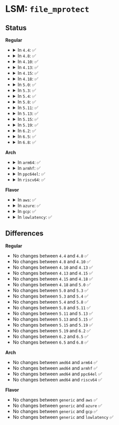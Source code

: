 # LSM: <code>file_mprotect</code>

## Status
<b>Regular</b>
<ul>
<li>
<details>
<summary>In <code>4.4</code>: ✅</summary>

```c
int security_file_mprotect(struct vm_area_struct *vma, long unsigned int reqprot, long unsigned int prot);
```
</details>
</li>
<li>
<details>
<summary>In <code>4.8</code>: ✅</summary>

```c
int security_file_mprotect(struct vm_area_struct *vma, long unsigned int reqprot, long unsigned int prot);
```
</details>
</li>
<li>
<details>
<summary>In <code>4.10</code>: ✅</summary>

```c
int security_file_mprotect(struct vm_area_struct *vma, long unsigned int reqprot, long unsigned int prot);
```
</details>
</li>
<li>
<details>
<summary>In <code>4.13</code>: ✅</summary>

```c
int security_file_mprotect(struct vm_area_struct *vma, long unsigned int reqprot, long unsigned int prot);
```
</details>
</li>
<li>
<details>
<summary>In <code>4.15</code>: ✅</summary>

```c
int security_file_mprotect(struct vm_area_struct *vma, long unsigned int reqprot, long unsigned int prot);
```
</details>
</li>
<li>
<details>
<summary>In <code>4.18</code>: ✅</summary>

```c
int security_file_mprotect(struct vm_area_struct *vma, long unsigned int reqprot, long unsigned int prot);
```
</details>
</li>
<li>
<details>
<summary>In <code>5.0</code>: ✅</summary>

```c
int security_file_mprotect(struct vm_area_struct *vma, long unsigned int reqprot, long unsigned int prot);
```
</details>
</li>
<li>
<details>
<summary>In <code>5.3</code>: ✅</summary>

```c
int security_file_mprotect(struct vm_area_struct *vma, long unsigned int reqprot, long unsigned int prot);
```
</details>
</li>
<li>
<details>
<summary>In <code>5.4</code>: ✅</summary>

```c
int security_file_mprotect(struct vm_area_struct *vma, long unsigned int reqprot, long unsigned int prot);
```
</details>
</li>
<li>
<details>
<summary>In <code>5.8</code>: ✅</summary>

```c
int security_file_mprotect(struct vm_area_struct *vma, long unsigned int reqprot, long unsigned int prot);
```
</details>
</li>
<li>
<details>
<summary>In <code>5.11</code>: ✅</summary>

```c
int security_file_mprotect(struct vm_area_struct *vma, long unsigned int reqprot, long unsigned int prot);
```
</details>
</li>
<li>
<details>
<summary>In <code>5.13</code>: ✅</summary>

```c
int security_file_mprotect(struct vm_area_struct *vma, long unsigned int reqprot, long unsigned int prot);
```
</details>
</li>
<li>
<details>
<summary>In <code>5.15</code>: ✅</summary>

```c
int security_file_mprotect(struct vm_area_struct *vma, long unsigned int reqprot, long unsigned int prot);
```
</details>
</li>
<li>
<details>
<summary>In <code>5.19</code>: ✅</summary>

```c
int security_file_mprotect(struct vm_area_struct *vma, long unsigned int reqprot, long unsigned int prot);
```
</details>
</li>
<li>
<details>
<summary>In <code>6.2</code>: ✅</summary>

```c
int security_file_mprotect(struct vm_area_struct *vma, long unsigned int reqprot, long unsigned int prot);
```
</details>
</li>
<li>
<details>
<summary>In <code>6.5</code>: ✅</summary>

```c
int security_file_mprotect(struct vm_area_struct *vma, long unsigned int reqprot, long unsigned int prot);
```
</details>
</li>
<li>
<details>
<summary>In <code>6.8</code>: ✅</summary>

```c
int security_file_mprotect(struct vm_area_struct *vma, long unsigned int reqprot, long unsigned int prot);
```
</details>
</li>
</ul>
<b>Arch</b>
<ul>
<li>
<details>
<summary>In <code>arm64</code>: ✅</summary>

```c
int security_file_mprotect(struct vm_area_struct *vma, long unsigned int reqprot, long unsigned int prot);
```
</details>
</li>
<li>
<details>
<summary>In <code>armhf</code>: ✅</summary>

```c
int security_file_mprotect(struct vm_area_struct *vma, long unsigned int reqprot, long unsigned int prot);
```
</details>
</li>
<li>
<details>
<summary>In <code>ppc64el</code>: ✅</summary>

```c
int security_file_mprotect(struct vm_area_struct *vma, long unsigned int reqprot, long unsigned int prot);
```
</details>
</li>
<li>
<details>
<summary>In <code>riscv64</code>: ✅</summary>

```c
int security_file_mprotect(struct vm_area_struct *vma, long unsigned int reqprot, long unsigned int prot);
```
</details>
</li>
</ul>
<b>Flavor</b>
<ul>
<li>
<details>
<summary>In <code>aws</code>: ✅</summary>

```c
int security_file_mprotect(struct vm_area_struct *vma, long unsigned int reqprot, long unsigned int prot);
```
</details>
</li>
<li>
<details>
<summary>In <code>azure</code>: ✅</summary>

```c
int security_file_mprotect(struct vm_area_struct *vma, long unsigned int reqprot, long unsigned int prot);
```
</details>
</li>
<li>
<details>
<summary>In <code>gcp</code>: ✅</summary>

```c
int security_file_mprotect(struct vm_area_struct *vma, long unsigned int reqprot, long unsigned int prot);
```
</details>
</li>
<li>
<details>
<summary>In <code>lowlatency</code>: ✅</summary>

```c
int security_file_mprotect(struct vm_area_struct *vma, long unsigned int reqprot, long unsigned int prot);
```
</details>
</li>
</ul>

## Differences
<b>Regular</b>
<ul>
<li>
No changes between <code>4.4</code> and <code>4.8</code> ✅
</li>
<li>
No changes between <code>4.8</code> and <code>4.10</code> ✅
</li>
<li>
No changes between <code>4.10</code> and <code>4.13</code> ✅
</li>
<li>
No changes between <code>4.13</code> and <code>4.15</code> ✅
</li>
<li>
No changes between <code>4.15</code> and <code>4.18</code> ✅
</li>
<li>
No changes between <code>4.18</code> and <code>5.0</code> ✅
</li>
<li>
No changes between <code>5.0</code> and <code>5.3</code> ✅
</li>
<li>
No changes between <code>5.3</code> and <code>5.4</code> ✅
</li>
<li>
No changes between <code>5.4</code> and <code>5.8</code> ✅
</li>
<li>
No changes between <code>5.8</code> and <code>5.11</code> ✅
</li>
<li>
No changes between <code>5.11</code> and <code>5.13</code> ✅
</li>
<li>
No changes between <code>5.13</code> and <code>5.15</code> ✅
</li>
<li>
No changes between <code>5.15</code> and <code>5.19</code> ✅
</li>
<li>
No changes between <code>5.19</code> and <code>6.2</code> ✅
</li>
<li>
No changes between <code>6.2</code> and <code>6.5</code> ✅
</li>
<li>
No changes between <code>6.5</code> and <code>6.8</code> ✅
</li>
</ul>
<b>Arch</b>
<ul>
<li>
No changes between <code>amd64</code> and <code>arm64</code> ✅
</li>
<li>
No changes between <code>amd64</code> and <code>armhf</code> ✅
</li>
<li>
No changes between <code>amd64</code> and <code>ppc64el</code> ✅
</li>
<li>
No changes between <code>amd64</code> and <code>riscv64</code> ✅
</li>
</ul>
<b>Flavor</b>
<ul>
<li>
No changes between <code>generic</code> and <code>aws</code> ✅
</li>
<li>
No changes between <code>generic</code> and <code>azure</code> ✅
</li>
<li>
No changes between <code>generic</code> and <code>gcp</code> ✅
</li>
<li>
No changes between <code>generic</code> and <code>lowlatency</code> ✅
</li>
</ul>
